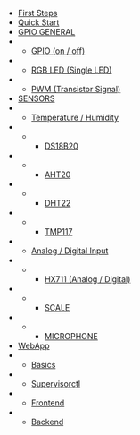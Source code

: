 * [First Steps](/)
* [Quick Start](development.md)
* [GPIO GENERAL](GPIO/general.md)
* * [GPIO (on / off)](GPIO/detail.md)
* * [RGB LED (Single LED)]()
* * [PWM (Transistor Signal)]()
* [SENSORS](sensors/detail.md)
* * [Temperature / Humidity]()
* * * [DS18B20](sensors/ds18b20/detail.md)
* * * [AHT20](sensors/AHT20/detail.md)
* * * [DHT22](sensors/DHT22/detail.md)
* * * [TMP117](sensors/TMP117/detail.md)
* * [Analog / Digital Input]()
* * * [HX711 (Analog / Digital)]()
* * * [SCALE]()
* * * [MICROPHONE]()
* [WebApp]()
* * [Basics]()
* * [Supervisorctl]()
* * [Frontend]()
* * [Backend]()